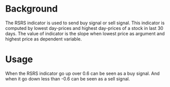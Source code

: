 # Background

The RSRS indicator is used to send buy signal or sell signal. This indicator is computed by lowest day-prices and highest day-prices of a stock in last 30 days. The value of indicator is the slope when lowest price as argument and highest price as dependent variable.

# Usage

When the RSRS indicator go up over 0.6 can be seen as a buy signal. And when it go down less than -0.6 can be seen as a sell signal.